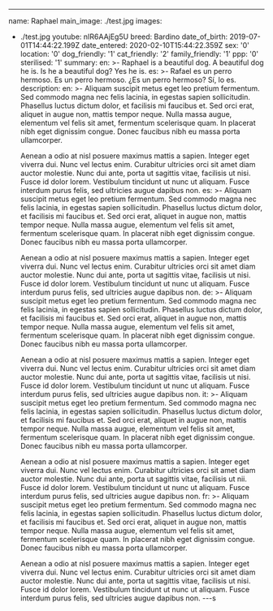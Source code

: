 ---
name: Raphael
main_image: ./test.jpg
images:
  - ./test.jpg
youtube: nIR6AAjEg5U
breed: Bardino
date_of_birth: 2019-07-01T14:44:22.199Z
date_entered: 2020-02-10T15:44:22.359Z
sex: '0'
location: '0'
dog_friendly: '1'
cat_friendly: '2'
family_friendly: '1'
ppp: '0'
sterilised: '1'
summary:
  en: >-
    Raphael is a beautiful dog.  A beautiful dog he is.  Is he a beautiful dog?  Yes he is.
  es: >-
    Rafael es un perro hermoso.  Es un perro hermoso.  ¿Es un perro hermoso?  Sí, lo es.
description:
  en: >-
    Aliquam suscipit metus eget leo pretium fermentum. Sed commodo magna nec
    felis lacinia, in egestas sapien sollicitudin. Phasellus luctus dictum
    dolor, et facilisis mi faucibus et. Sed orci erat, aliquet in augue non,
    mattis tempor neque. Nulla massa augue, elementum vel felis sit amet,
    fermentum scelerisque quam. In placerat nibh eget dignissim congue. Donec
    faucibus nibh eu massa porta ullamcorper.


    Aenean a odio at nisl posuere maximus mattis a sapien. Integer eget viverra
    dui. Nunc vel lectus enim. Curabitur ultricies orci sit amet diam auctor
    molestie. Nunc dui ante, porta ut sagittis vitae, facilisis ut nisi. Fusce
    id dolor lorem. Vestibulum tincidunt ut nunc ut aliquam. Fusce interdum
    purus felis, sed ultricies augue dapibus non.
  es: >-
    Aliquam suscipit metus eget leo pretium fermentum. Sed commodo magna nec
    felis lacinia, in egestas sapien sollicitudin. Phasellus luctus dictum
    dolor, et facilisis mi faucibus et. Sed orci erat, aliquet in augue non,
    mattis tempor neque. Nulla massa augue, elementum vel felis sit amet,
    fermentum scelerisque quam. In placerat nibh eget dignissim congue. Donec
    faucibus nibh eu massa porta ullamcorper.


    Aenean a odio at nisl posuere maximus mattis a sapien. Integer eget viverra
    dui. Nunc vel lectus enim. Curabitur ultricies orci sit amet diam auctor
    molestie. Nunc dui ante, porta ut sagittis vitae, facilisis ut nisi. Fusce
    id dolor lorem. Vestibulum tincidunt ut nunc ut aliquam. Fusce interdum
    purus felis, sed ultricies augue dapibus non.
  de: >-
    Aliquam suscipit metus eget leo pretium fermentum. Sed commodo magna nec
    felis lacinia, in egestas sapien sollicitudin. Phasellus luctus dictum
    dolor, et facilisis mi faucibus et. Sed orci erat, aliquet in augue non,
    mattis tempor neque. Nulla massa augue, elementum vel felis sit amet,
    fermentum scelerisque quam. In placerat nibh eget dignissim congue. Donec
    faucibus nibh eu massa porta ullamcorper.


    Aenean a odio at nisl posuere maximus mattis a sapien. Integer eget viverra
    dui. Nunc vel lectus enim. Curabitur ultricies orci sit amet diam auctor
    molestie. Nunc dui ante, porta ut sagittis vitae, facilisis ut nisi. Fusce
    id dolor lorem. Vestibulum tincidunt ut nunc ut aliquam. Fusce interdum
    purus felis, sed ultricies augue dapibus non.
  it: >-
    Aliquam suscipit metus eget leo pretium fermentum. Sed commodo magna nec
    felis lacinia, in egestas sapien sollicitudin. Phasellus luctus dictum
    dolor, et facilisis mi faucibus et. Sed orci erat, aliquet in augue non,
    mattis tempor neque. Nulla massa augue, elementum vel felis sit amet,
    fermentum scelerisque quam. In placerat nibh eget dignissim congue. Donec
    faucibus nibh eu massa porta ullamcorper.


    Aenean a odio at nisl posuere maximus mattis a sapien. Integer eget viverra
    dui. Nunc vel lectus enim. Curabitur ultricies orci sit amet diam auctor
    molestie. Nunc dui ante, porta ut sagittis vitae, facilisis ut nii. Fusce
    id dolor lorem. Vestibulum tincidunt ut nunc ut aliquam. Fusce interdum
    purus felis, sed ultricies augue dapibus non.
  fr: >-
    Aliquam suscipit metus eget leo pretium fermentum. Sed commodo magna nec
    felis lacinia, in egestas sapien sollicitudin. Phasellus luctus dictum
    dolor, et facilisis mi faucibus et. Sed orci erat, aliquet in augue non,
    mattis tempor neque. Nulla massa augue, elementum vel felis sit amet,
    fermentum scelerisque quam. In placerat nibh eget dignissim congue. Donec
    faucibus nibh eu massa porta ullamcorper.


    Aenean a odio at nisl posuere maximus mattis a sapien. Integer eget viverra
    dui. Nunc vel lectus enim. Curabitur ultricies orci sit amet diam auctor
    molestie. Nunc dui ante, porta ut sagittis vitae, facilisis ut nisi. Fusce
    id dolor lorem. Vestibulum tincidunt ut nunc ut aliquam. Fusce interdum
    purus felis, sed ultricies augue dapibus non.
---s
